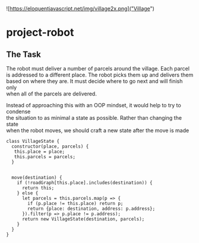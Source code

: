 ![https://eloquentjavascript.net/img/village2x.png]("Village")
# project-robot

## The Task
The robot must deliver a number of parcels around the village. Each parcel  
is addressed to a different place. The robot picks them up and delivers them  
based on where they are. It must decide where to go next and will finish only  
when all of the parcels are delivered.

Instead of approaching this with an OOP mindset, it would help to try to condense  
the situation to as minimal a state as possible. Rather than changing the state  
when the robot moves, we should craft a new state after the move is made

```
class VillageState {
  constructor(place, parcels) {
   this.place = place;
   this.parcels = parcels;
  }


  move(destination) {
    if (!roadGraph[this.place].includes(destination)) {
      return this;
    } else {  
      let parcels = this.parcels.map(p => {
        if (p.place != this.place) return p;
        return {place: destination, address: p.address};
      }).filter(p => p.place != p.address);
      return new VillageState(destination, parcels);
    }
  }
}
```
